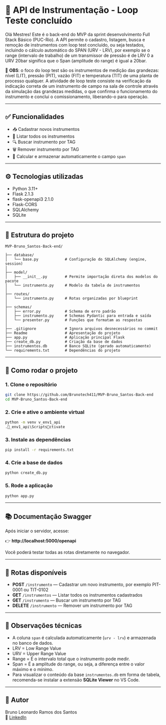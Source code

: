 # 🔧 API de Instrumentação - Loop Teste concluído

Olá Mestres! Este é o back-end do MVP da sprint desenvolvimento Full Stack Básico (PUC-Rio). A API permite o cadastro, listagem, busca e remoção de instrumentos com loop test concluído, ou seja testados, incluindo o cálculo automático do SPAN (URV - LRV), por exemplo se o range (intervalo de trabalho) de um transmissor de pressão é de LRV 0 a URV 20bar significa que o Span (amplitude do range) é igual a 20bar.

📌 **OBS**: o foco do loop test são os instrumentos de medição das grandezas: nível (LIT), pressão (PIT), vazão (FIT) e temperatura (TIT) de uma planta de processo qualquer. A atividade de loop teste consiste na verificação da indicação correta de um instrumento de campo na sala de controle através da simulação das grandezas medidas, o que confirma o funcionamento do instrumento e conclui o comissionamento, liberando-o para operação.

---

## ✅ Funcionalidades

- 📥 Cadastrar novos instrumentos
- 📃 Listar todos os instrumentos
- 🔍 Buscar instrumento por TAG
- 🗑️ Remover instrumento por TAG
- 📐 Calcular e armazenar automaticamente o campo `span`

---

## ⚙️ Tecnologias utilizadas

- Python 3.11+
- Flask 2.1.3
- flask-openapi3 2.1.0
- Flask-CORS
- SQLAlchemy
- SQLite

---

## 📁 Estrutura do projeto

```
MVP-Bruno_Santos-Back-end/

├── database/
│   └── base.py            # Configuração do SQLAlchemy (engine, session)
│
├── model/
│   ├── __init__.py        # Permite importação direta dos modelos do pacote
│   └── instrumento.py     # Modelo da tabela de instrumentos
│
├── routes/
│   └── instrumento.py     # Rotas organizadas por blueprint
│
├── schemas/
│   ├── error.py           # Schema de erro padrão
│   ├── instrumento.py     # Schemas Pydantic para entrada e saída
│   └── presenter.py       # Funções que formatam as respostas
│
├── .gitignore             # Ignora arquivos desnecessários no commit
├── Readme                 # Apresentação do projeto
├── app.py                 # Aplicação principal Flask
├── create_db.py           # Criação da base de dados
├── instrumentos.db        # Banco SQLite (gerado automaticamente)
└── requirements.txt       # Dependências do projeto
```

---

## 🧪 Como rodar o projeto

### 1. Clone o repositório
```bash
git clone https://github.com/Brunotech411/MVP-Bruno_Santos-Back-end
cd MVP-Bruno_Santos-Back-end
```

### 2. Crie e ative o ambiente virtual
```bash
python -m venv v_env1_api
._env1_api\Scriptsctivate
```

### 3. Instale as dependências
```bash
pip install -r requirements.txt
```

### 4. Crie a base de dados
```bash
python create_db.py
```

### 5. Rode a aplicação
```bash
python app.py
```

---

## 📚 Documentação Swagger

Após iniciar o servidor, acesse:

👉 **http://localhost:5000/openapi**

Você poderá testar todas as rotas diretamente no navegador.

---

## 🔄 Rotas disponíveis

- **POST** `/instrumento` — Cadastrar um novo instrumento, por exemplo PIT-0001 ou TIT-0102
- **GET** `/instrumentos` — Listar todos os instrumentos cadastrados
- **GET** `/instrumento` — Buscar um instrumento por TAG
- **DELETE** `/instrumento` — Remover um instrumento por TAG

---

## 🧠 Observações técnicas

- A coluna `span` é calculada automaticamente (`urv - lrv`) e armazenada no banco de dados.
- LRV = Low Range Value
- URV = Upper Range Value
- Range = É o intervalo total que o instrumento pode medir.
- Span = É a amplitude do range, ou seja, a diferença entre o valor máximo e o mínimo.
- Para visualizar o conteúdo da base `instrumentos.db` em forma de tabela, recomenda-se instalar a extensão **SQLite Viewer** no VS Code.

---

## 🙌 Autor

Bruno Leonardo Ramos dos Santos  
🔗 [LinkedIn](https://www.linkedin.com/in/bruno-leonardo-ramos-dos-santos-31734b3a/)